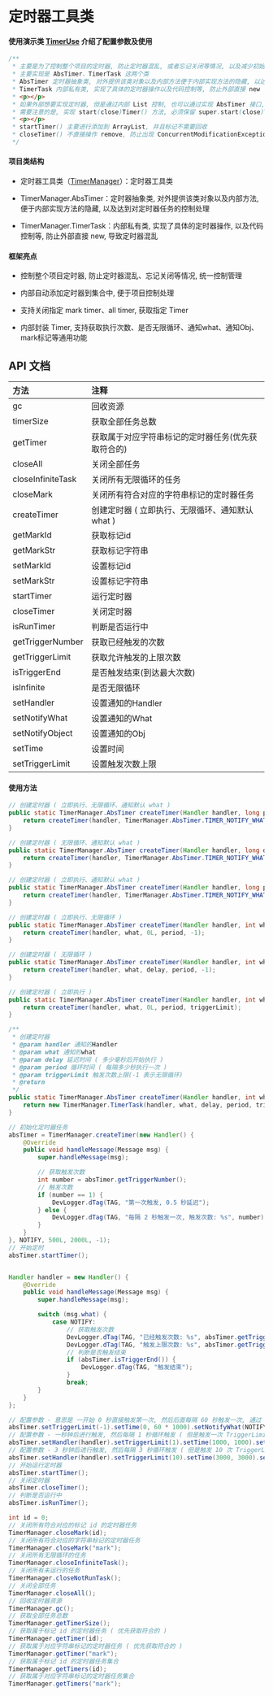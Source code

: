 # 定时器工具类

#### 使用演示类 [TimerUse](https://github.com/afkT/DevUtils/blob/master/app/src/main/java/utils_use/timer/TimerUse.java) 介绍了配置参数及使用

```java
/**
 * 主要是为了控制整个项目的定时器, 防止定时器混乱, 或者忘记关闭等情况, 以及减少初始化等操作代码
 * 主要实现是 AbsTimer、TimerTask 这两个类
 * AbsTimer 定时器抽象类, 对外提供该类对象以及内部方法便于内部实现方法的隐藏, 以达到对定时器任务的控制处理
 * TimerTask 内部私有类, 实现了具体的定时器操作以及代码控制等, 防止外部直接 new 导致定时器混乱
 * <p></p>
 * 如果外部想要实现定时器, 但是通过内部 List 控制, 也可以通过实现 AbsTimer 接口, 内部的 startTimer()、closeTimer() 进行了对 AbsTimer 的保存、标记等操作
 * 需要注意的是, 实现 start(close)Timer() 方法, 必须保留 super.start(close)Timer() 内部 List 进行了操作, 而不对外开放(不需要主动调用)
 * <p></p>
 * startTimer() 主要进行添加到 ArrayList, 并且标记不需要回收
 * closeTimer() 不直接操作 remove, 防止出现 ConcurrentModificationException 异常, 而是做一个标记, 便于后续回收
 */
```

#### 项目类结构

* 定时器工具类（[TimerManager](https://github.com/afkT/DevUtils/blob/master/lib/DevApp/src/main/java/dev/utils/app/assist/manager/TimerManager.java)）：定时器工具类

* TimerManager.AbsTimer：定时器抽象类, 对外提供该类对象以及内部方法, 便于内部实现方法的隐藏, 以及达到对定时器任务的控制处理

* TimerManager.TimerTask：内部私有类, 实现了具体的定时器操作, 以及代码控制等, 防止外部直接 new, 导致定时器混乱


#### 框架亮点

* 控制整个项目定时器, 防止定时器混乱、忘记关闭等情况, 统一控制管理

* 内部自动添加定时器到集合中, 便于项目控制处理

* 支持关闭指定 mark timer、all timer, 获取指定 Timer

* 内部封装 Timer, 支持获取执行次数、是否无限循环、通知what、通知Obj、mark标记等通用功能

## API 文档

| 方法 | 注释 |
| :- | :- |
| gc | 回收资源 |
| timerSize | 获取全部任务总数 |
| getTimer | 获取属于对应字符串标记的定时器任务(优先获取符合的) |
| closeAll | 关闭全部任务 |
| closeInfiniteTask | 关闭所有无限循环的任务 |
| closeMark | 关闭所有符合对应的字符串标记的定时器任务 |
| createTimer | 创建定时器 ( 立即执行、无限循环、通知默认 what ) |
| getMarkId | 获取标记id |
| getMarkStr | 获取标记字符串 |
| setMarkId | 设置标记id |
| setMarkStr | 设置标记字符串 |
| startTimer | 运行定时器 |
| closeTimer | 关闭定时器 |
| isRunTimer | 判断是否运行中 |
| getTriggerNumber | 获取已经触发的次数 |
| getTriggerLimit | 获取允许触发的上限次数 |
| isTriggerEnd | 是否触发结束(到达最大次数) |
| isInfinite | 是否无限循环 |
| setHandler | 设置通知的Handler |
| setNotifyWhat | 设置通知的What |
| setNotifyObject | 设置通知的Obj |
| setTime | 设置时间 |
| setTriggerLimit | 设置触发次数上限 |


#### 使用方法
```java
// 创建定时器 ( 立即执行、无限循环、通知默认 what )
public static TimerManager.AbsTimer createTimer(Handler handler, long period) {
    return createTimer(handler, TimerManager.AbsTimer.TIMER_NOTIFY_WHAT, 0L, period, -1);
}

// 创建定时器 ( 无限循环、通知默认 what )
public static TimerManager.AbsTimer createTimer(Handler handler, long delay, long period) {
    return createTimer(handler, TimerManager.AbsTimer.TIMER_NOTIFY_WHAT, delay, period, -1);
}

// 创建定时器 ( 立即执行、通知默认 what )
public static TimerManager.AbsTimer createTimer(Handler handler, long period, int triggerLimit) {
    return createTimer(handler, TimerManager.AbsTimer.TIMER_NOTIFY_WHAT, 0L, period, triggerLimit);
}

// 创建定时器 ( 立即执行、无限循环 )
public static TimerManager.AbsTimer createTimer(Handler handler, int what, long period) {
    return createTimer(handler, what, 0L, period, -1);
}

// 创建定时器 ( 无限循环 )
public static TimerManager.AbsTimer createTimer(Handler handler, int what, long delay, long period) {
    return createTimer(handler, what, delay, period, -1);
}

// 创建定时器 ( 立即执行 )
public static TimerManager.AbsTimer createTimer(Handler handler, int what, long period, int triggerLimit) {
    return createTimer(handler, what, 0L, period, triggerLimit);
}

/**
 * 创建定时器
 * @param handler 通知的Handler
 * @param what 通知的what
 * @param delay 延迟时间 ( 多少毫秒后开始执行 )
 * @param period 循环时间 ( 每隔多少秒执行一次 )
 * @param triggerLimit 触发次数上限(-1 表示无限循环)
 * @return
 */
public static TimerManager.AbsTimer createTimer(Handler handler, int what, long delay, long period, int triggerLimit) {
    return new TimerManager.TimerTask(handler, what, delay, period, triggerLimit);
}

// 初始化定时器任务
absTimer = TimerManager.createTimer(new Handler() {
    @Override
    public void handleMessage(Message msg) {
        super.handleMessage(msg);

        // 获取触发次数
        int number = absTimer.getTriggerNumber();
        // 触发次数
        if (number == 1) {
            DevLogger.dTag(TAG, "第一次触发, 0.5 秒延迟");
        } else {
            DevLogger.dTag(TAG, "每隔 2 秒触发一次, 触发次数: %s", number);
        }
    }
}, NOTIFY, 500L, 2000L, -1);
// 开始定时
absTimer.startTimer();


Handler handler = new Handler() {
    @Override
    public void handleMessage(Message msg) {
        super.handleMessage(msg);

        switch (msg.what) {
            case NOTIFY:
                // 获取触发次数
                DevLogger.dTag(TAG, "已经触发次数: %s", absTimer.getTriggerNumber());
                DevLogger.dTag(TAG, "触发上限次数: %s", absTimer.getTriggerLimit());
                // 判断是否触发结束
                if (absTimer.isTriggerEnd()) {
                    DevLogger.dTag(TAG, "触发结束");
                }
                break;
        }
    }
};

// 配置参数 - 意思是 一开始 0 秒直接触发第一次, 然后后面每隔 60 秒触发一次, 通过 Handler 通知 NOTIFY 常量 ( -1 表示无限次 )
absTimer.setTriggerLimit(-1).setTime(0, 60 * 1000).setNotifyWhat(NOTIFY);
// 配置参数 - 一秒钟后进行触发, 然后每隔 1 秒循环触发 ( 但是触发一次 TriggerLimit 限制了次数 ), 并通过设置的 Handler 通知 对应传入的 What
absTimer.setHandler(handler).setTriggerLimit(1).setTime(1000, 1000).setNotifyWhat(NOTIFY);
// 配置参数 - 3 秒钟后进行触发, 然后每隔 3 秒循环触发 ( 但是触发 10 次 TriggerLimit 限制了次数 ), 并通过设置的 Handler 通知 对应传入的 What, 并且开始定时器
absTimer.setHandler(handler).setTriggerLimit(10).setTime(3000, 3000).setNotifyWhat(NOTIFY).startTimer();
// 开始运行定时器
absTimer.startTimer();
// 关闭定时器
absTimer.closeTimer();
// 判断是否运行中
absTimer.isRunTimer();

int id = 0;
// 关闭所有符合对应的标记 id 的定时器任务
TimerManager.closeMark(id);
// 关闭所有符合对应的字符串标记的定时器任务
TimerManager.closeMark("mark");
// 关闭所有无限循环的任务
TimerManager.closeInfiniteTask();
// 关闭所有未运行的任务
TimerManager.closeNotRunTask();
// 关闭全部任务
TimerManager.closeAll();
// 回收定时器资源
TimerManager.gc();
// 获取全部任务总数
TimerManager.getTimerSize();
// 获取属于标记 id 的定时器任务 ( 优先获取符合的 )
TimerManager.getTimer(id);
// 获取属于对应字符串标记的定时器任务 ( 优先获取符合的 )
TimerManager.getTimer("mark");
// 获取属于标记 id 的定时器任务集合
TimerManager.getTimers(id);
// 获取属于对应字符串标记的定时器任务集合
TimerManager.getTimers("mark");
```